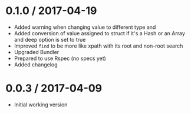 0.1.0 / 2017-04-19
==================
  * Added warning when changing value to different type and
  * Added conversion of value assigned to struct if it's a Hash or an Array and deep option is set to true
  * Improved `find` to be more like xpath with its root and non-root search
  * Upgraded Bundler
  * Prepared to use Rspec (no specs yet)
  * Added changelog

0.0.3 / 2017-04-09
==================

  * Initial working version

